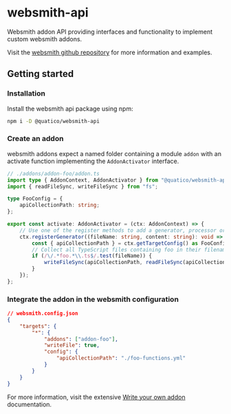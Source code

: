 # websmith-api

Websmith addon API providing interfaces and functionality to implement custom websmith addons.

Visit the [websmith github repository](https://github.com/quatico-solutions/websmith) for more information and examples.

## Getting started

### Installation

Install the websmith api package using npm:

```sh
npm i -D @quatico/websmith-api
```

### Create an addon

websmith addons expect a named folder containing a module `addon` with an activate function implementing the `AddonActivator` interface.

```typescript
// ./addons/addon-foo/addon.ts
import type { AddonContext, AddonActivator } from "@quatico/websmith-api";
import { readFileSync, writeFileSync } from "fs";

type FooConfig = {
    apiCollectionPath: string;
};

export const activate: AddonActivator = (ctx: AddonContext) => {
    // Use one of the register methods to add a generator, processor or transformer to the compilation process.
    ctx.registerGenerator((fileName: string, content: string): void => {
        const { apiCollectionPath } = ctx.getTargetConfig() as FooConfig;
        // Collect all TypeScript files containing foo in their filename
        if (/\/.*foo.*\\.ts$/.test(fileName)) {
            writeFileSync(apiCollectionPath, readFileSync(apiCollectionPath).toString() + `\n- ${fileName}`);
        }
    });
};
```

### Integrate the addon in the websmith configuration

```json
// websmith.config.json
{
    "targets": {
        "*": {
            "addons": ["addon-foo"],
            "writeFile": true,
            "config": {
                "apiCollectionPath": "./foo-functions.yml"
            }
        }
    }
}
```

For more information, visit the extensive [Write your own addon](../../docs/write-your-own-addon.md) documentation.
